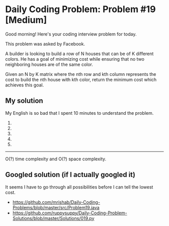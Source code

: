 # Daily Coding Problem: Problem #19 [Medium]

Good morning! Here's your coding interview problem for today.

This problem was asked by Facebook.

A builder is looking to build a row of N houses that can be of K different colors. He has a goal of minimizing cost while ensuring that no two neighboring houses are of the same color.

Given an N by K matrix where the nth row and kth column represents the cost to build the nth house with kth color, return the minimum cost which achieves this goal.

## My solution

My English is so bad that I spent 10 minutes to understand the problem.

1. 
2. 
3. 
4. 
5. 

----

O(?) time complexity and O(?) space complexity.

## Googled solution (if I actually googled it)

It seems I have to go through all possibilities before I can tell the lowest cost.

- https://github.com/mrishab/Daily-Coding-Problems/blob/master/src/Problem19.java
- https://github.com/ruppysuppy/Daily-Coding-Problem-Solutions/blob/master/Solutions/019.py
